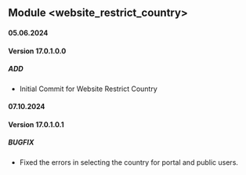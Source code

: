 ## Module <website_restrict_country>

#### 05.06.2024
#### Version 17.0.1.0.0
##### ADD
- Initial Commit for Website Restrict Country

####  07.10.2024
#### Version 17.0.1.0.1
##### BUGFIX
- Fixed the errors in selecting the country for portal and public users.